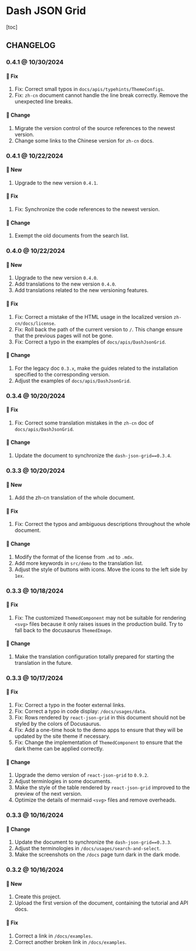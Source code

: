 # Dash JSON Grid

[toc]

## CHANGELOG

### 0.4.1 @ 10/30/2024

#### :wrench: Fix

1. Fix: Correct small typos in `docs/apis/typehints/ThemeConfigs`.
2. Fix: `zh-cn` document cannot handle the line break correctly. Remove the unexpected line breaks.

#### :floppy_disk: Change

1. Migrate the version control of the source references to the newest version.
2. Change some links to the Chinese version for `zh-cn` docs.

### 0.4.1 @ 10/22/2024

#### :mega: New

1. Upgrade to the new version `0.4.1`.

#### :wrench: Fix

1. Fix: Synchronize the code references to the newest version.

#### :floppy_disk: Change

1. Exempt the old documents from the search list.

### 0.4.0 @ 10/22/2024

#### :mega: New

1. Upgrade to the new version `0.4.0`.
2. Add translations to the new version `0.4.0`.
3. Add translations related to the new versioning features.

#### :wrench: Fix

1. Fix: Correct a mistake of the HTML usage in the localized version `zh-cn/docs/license`.
2. Fix: Roll back the path of the current version to `/`. This change ensure that the previous pages will not be gone.
3. Fix: Correct a typo in the examples of `docs/apis/DashJsonGrid`.

#### :floppy_disk: Change

1. For the legacy doc `0.3.x`, make the guides related to the installation specified to the corresponding version.
2. Adjust the examples of `docs/apis/DashJsonGrid`.

### 0.3.4 @ 10/20/2024

#### :wrench: Fix

1. Fix: Correct some translation mistakes in the `zh-cn` doc of `docs/apis/DashJsonGrid`.

#### :floppy_disk: Change

1. Update the document to synchronize the `dash-json-grid==0.3.4`.

### 0.3.3 @ 10/20/2024

#### :mega: New

1. Add the zh-cn translation of the whole document.

#### :wrench: Fix

1. Fix: Correct the typos and ambiguous descriptions throughout the whole document.

#### :floppy_disk: Change

1. Modify the format of the license from `.md` to `.mdx`.
2. Add more keywords in `src/demo` to the translation list.
3. Adjust the style of buttons with icons. Move the icons to the left side by `1ex`.

### 0.3.3 @ 10/18/2024

#### :wrench: Fix

1. Fix: The customized `ThemedComponent` may not be suitable for rendering `<svg>` files because it only raises issues in the production build. Try to fall back to the docusaurus `ThemedImage`.

#### :floppy_disk: Change

1. Make the translation configuration totally prepared for starting the translation in the future.

### 0.3.3 @ 10/17/2024

#### :wrench: Fix

1. Fix: Correct a typo in the footer external links.
2. Fix: Correct a typo in code display: `/docs/usages/data`.
3. Fix: Rows rendered by `react-json-grid` in this document should not be styled by the colors of Docusaurus.
4. Fix: Add a one-time hook to the demo apps to ensure that they will be updated by the site theme if necessary.
5. Fix: Change the implementation of `ThemedComponent` to ensure that the dark theme can be applied correctly.

#### :floppy_disk: Change

1. Upgrade the demo version of `react-json-grid` to `0.9.2`.
2. Adjust terminlogies in some documents.
3. Make the style of the table rendered by `react-json-grid` improved to the preview of the next version.
4. Optimize the details of mermaid `<svg>` files and remove overheads.

### 0.3.3 @ 10/16/2024

#### :floppy_disk: Change

1. Update the document to synchronize the `dash-json-grid==0.3.3`.
2. Adjust the terminologies in `/docs/usages/search-and-select`.
3. Make the screenshots on the `/docs` page turn dark in the dark mode.

### 0.3.2 @ 10/16/2024

#### :mega: New

1. Create this project.
2. Upload the first version of the document, containing the tutorial and API docs.

#### :wrench: Fix

1. Correct a link in `/docs/examples`.
2. Correct another broken link in `/docs/examples`.
